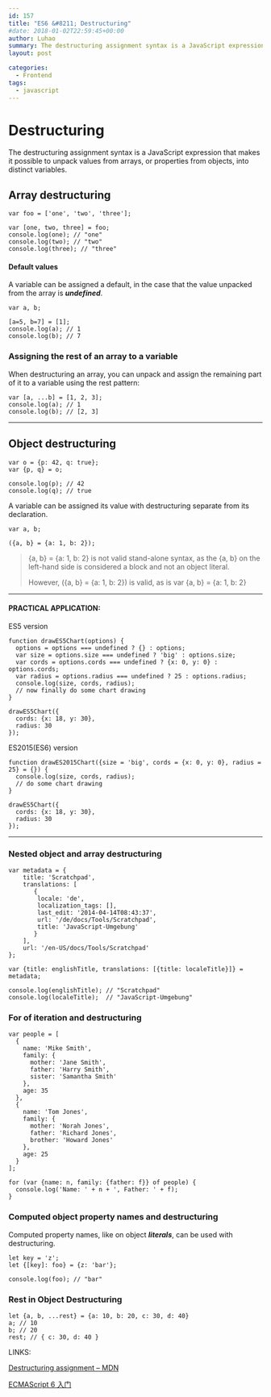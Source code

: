 ```yaml
---
id: 157
title: "ES6 &#8211; Destructuring"
#date: 2018-01-02T22:59:45+00:00
author: Luhao
summary: The destructuring assignment syntax is a JavaScript expression that makes it possible to unpack values from arrays, or properties from objects, into distinct variables.
layout: post

categories:
  - Frontend
tags:
  - javascript
---
```


# Destructuring

The destructuring assignment syntax is a JavaScript expression that makes it possible to unpack values from arrays, or properties from objects, into distinct variables.

## Array destructuring

<pre class="line-numbers prism-highlight" data-start="1"><code class="language-javascript">var foo = ['one', 'two', 'three'];

var [one, two, three] = foo;
console.log(one); // "one"
console.log(two); // "two"
console.log(three); // "three"
</code></pre>

#### Default values

A variable can be assigned a default, in the case that the value unpacked from the array is **_undefined_**.

<pre class="line-numbers prism-highlight" data-start="1"><code class="language-javascript">var a, b;

[a=5, b=7] = [1];
console.log(a); // 1
console.log(b); // 7
</code></pre>

### Assigning the rest of an array to a variable

When destructuring an array, you can unpack and assign the remaining part of it to a variable using the rest pattern:

<pre class="line-numbers prism-highlight" data-start="1"><code class="language-javascript">var [a, ...b] = [1, 2, 3];
console.log(a); // 1
console.log(b); // [2, 3]
</code></pre>

---

## Object destructuring

<pre class="line-numbers prism-highlight" data-start="1"><code class="language-javascript">var o = {p: 42, q: true};
var {p, q} = o;

console.log(p); // 42
console.log(q); // true
</code></pre>

A variable can be assigned its value with destructuring separate from its declaration.

<pre class="line-numbers prism-highlight" data-start="1"><code class="language-javascript">var a, b;

({a, b} = {a: 1, b: 2});
</code></pre>

> {a, b} = {a: 1, b: 2} is not valid stand-alone syntax, as the {a, b} on the left-hand side is considered a block and not an object literal.
>
> However, ({a, b} = {a: 1, b: 2}) is valid, as is var {a, b} = {a: 1, b: 2}

---

#### PRACTICAL APPLICATION:

ES5 version

<pre class="line-numbers prism-highlight" data-start="1"><code class="language-javascript">function drawES5Chart(options) {
  options = options === undefined ? {} : options;
  var size = options.size === undefined ? 'big' : options.size;
  var cords = options.cords === undefined ? {x: 0, y: 0} : options.cords;
  var radius = options.radius === undefined ? 25 : options.radius;
  console.log(size, cords, radius);
  // now finally do some chart drawing
}

drawES5Chart({
  cords: {x: 18, y: 30},
  radius: 30
});
</code></pre>

ES2015(ES6) version

<pre class="line-numbers prism-highlight" data-start="1"><code class="language-javascript">function drawES2015Chart({size = 'big', cords = {x: 0, y: 0}, radius = 25} = {}) {
  console.log(size, cords, radius);
  // do some chart drawing
}

drawES5Chart({
  cords: {x: 18, y: 30},
  radius: 30
});
</code></pre>

---

### Nested object and array destructuring

<pre class="line-numbers prism-highlight" data-start="1"><code class="language-javascript">var metadata = {
    title: 'Scratchpad',
    translations: [
       {
        locale: 'de',
        localization_tags: [],
        last_edit: '2014-04-14T08:43:37',
        url: '/de/docs/Tools/Scratchpad',
        title: 'JavaScript-Umgebung'
       }
    ],
    url: '/en-US/docs/Tools/Scratchpad'
};

var {title: englishTitle, translations: [{title: localeTitle}]} = metadata;

console.log(englishTitle); // "Scratchpad"
console.log(localeTitle);  // "JavaScript-Umgebung"
</code></pre>

### For of iteration and destructuring

<pre class="line-numbers prism-highlight" data-start="1"><code class="language-javascript">var people = [
  {
    name: 'Mike Smith',
    family: {
      mother: 'Jane Smith',
      father: 'Harry Smith',
      sister: 'Samantha Smith'
    },
    age: 35
  },
  {
    name: 'Tom Jones',
    family: {
      mother: 'Norah Jones',
      father: 'Richard Jones',
      brother: 'Howard Jones'
    },
    age: 25
  }
];

for (var {name: n, family: {father: f}} of people) {
  console.log('Name: ' + n + ', Father: ' + f);
}
</code></pre>

### Computed object property names and destructuring

Computed property names, like on object **_literals_**, can be used with destructuring.

<pre class="line-numbers prism-highlight" data-start="1"><code class="language-javascript">let key = 'z';
let {[key]: foo} = {z: 'bar'};

console.log(foo); // "bar"
</code></pre>

### Rest in Object Destructuring

<pre class="line-numbers prism-highlight" data-start="1"><code class="language-javascript">let {a, b, ...rest} = {a: 10, b: 20, c: 30, d: 40}
a; // 10 
b; // 20 
rest; // { c: 30, d: 40 }
</code></pre>

LINKS:

[Destructuring assignment &#8211; MDN](https://developer.mozilla.org/en-US/docs/Web/JavaScript/Reference/Operators/Destructuring_assignment)

[ECMAScript 6 入门](http://es6.ruanyifeng.com/#docs/destructuring)
